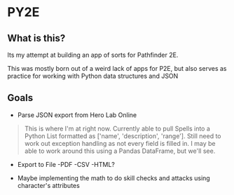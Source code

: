 # PY2E
## What is this?

Its my attempt at building an app of sorts for Pathfinder 2E.

This was mostly born out of a weird lack of apps for P2E, but also serves as practice for working with Python data structures and JSON

## Goals

- Parse JSON export from Hero Lab Online
>This is where I'm at right now. Currently able to pull Spells into a Python List formatted as ['name', 'description', 'range']. Still need to work out exception handling as not every field is filled in. I may be able to work around this using a Pandas DataFrame, but we'll see.

- Export to File
  -PDF
  -CSV
  -HTML?
 
 - Maybe implementing the math to do skill checks and attacks using character's attributes
